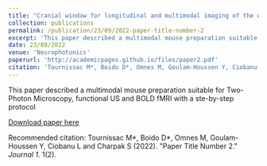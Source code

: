 ```yaml
---
title: "Cranial window for longitudinal and multimodal imaging of the whole mouse cortex"
collection: publications
permalink: /publication/23/09/2022-paper-title-number-2
excerpt: 'This paper described a multimodal mouse preparation suitable for Two-Photon Microscopy, functional US and BOLD fMRI with a ste-by-step protocol'
date: 23/09/2022
venue: 'Neurophotonics'
paperurl: 'http://academicpages.github.io/files/paper2.pdf'
citation: 'Tournissac M*, Boido D*, Omnes M, Goulam-Houssen Y, Ciobanu L and Charpak S (2022). &quot;Paper Title Number 2.&quot; <i>Journal 1</i>. 1(2).'
---
```

This paper described a multimodal mouse preparation suitable for Two-Photon Microscopy, functional US and BOLD fMRI with a ste-by-step protocol

[Download paper here](http://academicpages.github.io/files/paper2.pdf)

Recommended citation: Tournissac M*, Boido D*, Omnes M, Goulam-Houssen Y, Ciobanu L and Charpak S (2022). "Paper Title Number 2." <i>Journal 1</i>. 1(2).